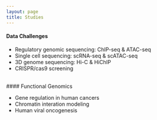 ```yaml
---
layout: page
title: Studies
---
```


#### Data Challenges

- Regulatory genomic sequencing: ChIP-seq & ATAC-seq
- Single cell sequencing: scRNA-seq & scATAC-seq
- 3D genome sequencing: Hi-C & HiChIP
- CRISPR/cas9 screening

<br>
#### Functional Genomics

- Gene regulation in human cancers
- Chromatin interation modeling
- Human viral oncogenesis